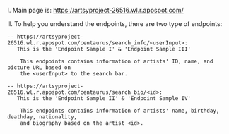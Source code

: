 I. Main page is: https://artsyproject-26516.wl.r.appspot.com/

II. To help you understand the endpoints, there are two type of endpoints:
	
	-- https://artsyproject-26516.wl.r.appspot.com/centaurus/search_info/<userInput>: 
	   This is the 'Endpoint Sample I' & 'Endpoint Sample III'
	   	
		This endpoints contains information of artists' ID, name, and picture URL based on 
		the <userInput> to the search bar.

	-- https://artsyproject-26516.wl.r.appspot.com/centaurus/search_bio/<id>:
	   This is the 'Endpoint Sample II' & 'Endpoint Sample IV'
	
		This endpoints contains information of artists' name, birthday, deathday, nationality,
		and biography based on the artist <id>.
